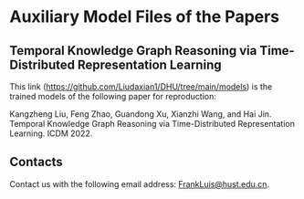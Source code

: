 # Auxiliary Model Files of the Papers

## Temporal Knowledge Graph Reasoning via Time-Distributed Representation Learning

This link (https://github.com/Liudaxian1/DHU/tree/main/models) is the trained models of the following paper for reproduction:

Kangzheng Liu, Feng Zhao, Guandong Xu, Xianzhi Wang, and Hai Jin. Temporal Knowledge Graph Reasoning via Time-Distributed Representation Learning. ICDM 2022.

## Contacts

Contact us with the following email address: FrankLuis@hust.edu.cn.
